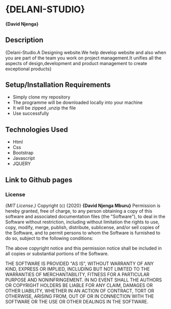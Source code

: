 # {DELANI-STUDIO}
####  **{David Njenga}**
## Description
{Delani-Studio.A Designing website.We help develop website and also when you are part of the team you work on project management.It unifies all the aspects of design,development and product management to create exceptional products}
## Setup/Installation Requirements
* Simply clone my repository
* The programme will be downloaded locally into your machine
* It will be zipped ,unzip the file
* Use successfully
## Technologies Used
* Html 
* Css
* Bootstrap
* Javascript
* JQUERY
## Link to Github pages

### License
*{MIT License.}*
Copyright (c) {2020} **{David Njenga Mburu}**
Permission is hereby granted, free of charge, to any person obtaining a copy
of this software and associated documentation files (the "Software"), to deal
in the Software without restriction, including without limitation the rights
to use, copy, modify, merge, publish, distribute, sublicense, and/or sell
copies of the Software, and to permit persons to whom the Software is
furnished to do so, subject to the following conditions:

The above copyright notice and this permission notice shall be included in all
copies or substantial portions of the Software.

THE SOFTWARE IS PROVIDED "AS IS", WITHOUT WARRANTY OF ANY KIND, EXPRESS OR
IMPLIED, INCLUDING BUT NOT LIMITED TO THE WARRANTIES OF MERCHANTABILITY,
FITNESS FOR A PARTICULAR PURPOSE AND NONINFRINGEMENT. IN NO EVENT SHALL THE
AUTHORS OR COPYRIGHT HOLDERS BE LIABLE FOR ANY CLAIM, DAMAGES OR OTHER
LIABILITY, WHETHER IN AN ACTION OF CONTRACT, TORT OR OTHERWISE, ARISING FROM,
OUT OF OR IN CONNECTION WITH THE SOFTWARE OR THE USE OR OTHER DEALINGS IN THE
SOFTWARE.